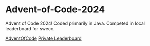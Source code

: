 # Advent-of-Code-2024

Advent of Code 2024! Coded primarily in Java. Competed in local leaderboard for swecc.

[AdventOfCode](https://adventofcode.com/)
[Private Leaderboard](https://adventofcode.com/2024/leaderboard/private/view/4258506)
